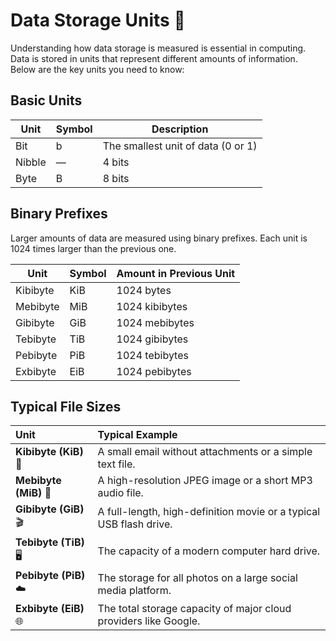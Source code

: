 # Data Storage Units 💾

Understanding how data storage is measured is essential in computing. Data is stored in units that represent different amounts of information. Below are the key units you need to know:

## Basic Units

| Unit    | Symbol | Description                                   |
|---------|--------|-----------------------------------------------|
| Bit     | b      | The smallest unit of data (0 or 1)            |
| Nibble  | —      | 4 bits                                        |
| Byte    | B      | 8 bits                                        |

## Binary Prefixes

Larger amounts of data are measured using binary prefixes. Each unit is 1024 times larger than the previous one.

| Unit         | Symbol | Amount in Previous Unit         |
|--------------|--------|--------------------------------|
| Kibibyte     | KiB    | 1024 bytes                     |
| Mebibyte     | MiB    | 1024 kibibytes                 |
| Gibibyte     | GiB    | 1024 mebibytes                 |
| Tebibyte     | TiB    | 1024 gibibytes                 |
| Pebibyte     | PiB    | 1024 tebibytes                 |
| Exbibyte     | EiB    | 1024 pebibytes                 |


## Typical File Sizes

| Unit | Typical Example |
| :--- | :--- |
| **Kibibyte (KiB)** 📧 | A small email without attachments or a simple text file. |
| **Mebibyte (MiB)** 📸 | A high-resolution JPEG image or a short MP3 audio file. |
| **Gibibyte (GiB)** 🎬 | A full-length, high-definition movie or a typical USB flash drive. |
| **Tebibyte (TiB)** 🖥️ | The capacity of a modern computer hard drive. |
| **Pebibyte (PiB)** ☁️ | The storage for all photos on a large social media platform. |
| **Exbibyte (EiB)** 🌐 | The total storage capacity of major cloud providers like Google. |